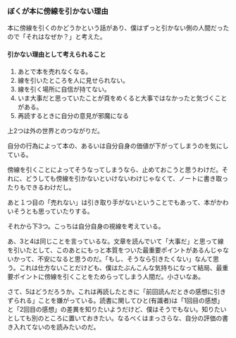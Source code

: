 ### ぼくが本に傍線を引かない理由
本に傍線を引くのかどうかという話があり、僕はずっと引かない側の人間だったので「それはなぜか？」と考えた。

#### 引かない理由として考えられること
1. あとで本を売れなくなる。
1. 線を引いたところを人に見せられない。
1. 線を引く場所に自信が持てない。
1. いま大事だと思っていたことが頁をめくると大事ではなかったと気づくことがある。
1. 再読するときに自分の意見が邪魔になる

上2つは外の世界とのつながりだ。

自分の行為によって本の、あるいは自分自身の価値が下がってしまうのを気にしている。

傍線を引くことによってそうなってしまうなら、止めておこうと思うわけだ。それに、どうしても傍線を引かないといけないわけじゃなくて、ノートに書き取ったりもできるわけだし。

あと１つ目の「売れない」は引き取り手がないということでもあって、本がかわいそうとも思っていたりする。


それから下3つ。こっちは自分自身の視線を考えている。

あ、3と4は同じことを言っているな。文章を読んでいて「大事だ」と思って線を引いたとして、このあとにもっと本質をついた最重要ポイントがあるんじゃないかって、不安になると思うのだ。「もし、そうなら引きたくない」なんて思う。これは仕方ないことだけども、僕はたぶんこんな気持ちになって結局、最重要ポイントに傍線を引くことをためらってしまう人間だ。小さいなあ。

さて、5はどうだろうか。これは再読したときに「前回読んだときの感想に引きずられる」ことを嫌がっている。読書に関してひと(有識者)は「1回目の感想」と「2回目の感想」の差異を知りたいようだけど、僕はそうでもない。知りたいとしても別のところに置いておきたい。なるべくはまっさらな、自分の評価の書き入れてないのを読みたいのだ。
